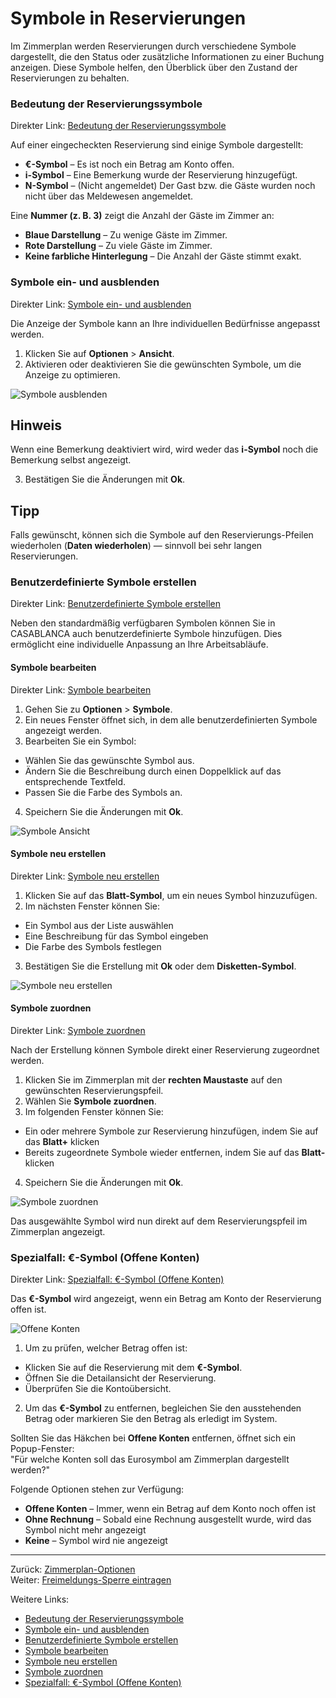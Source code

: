 # Symbole in Reservierungen

Im Zimmerplan werden Reservierungen durch verschiedene Symbole dargestellt, die den Status oder zusätzliche Informationen zu einer Buchung anzeigen. Diese Symbole helfen, den Überblick über den Zustand der Reservierungen zu behalten.

### Bedeutung der Reservierungssymbole

Direkter Link: [Bedeutung der Reservierungssymbole](https://docs.casablanca.at/desktop/room_plan/room_plan_symbols/#bedeutung-der-reservierungssymbole)

Auf einer eingecheckten Reservierung sind einige Symbole dargestellt:

* **€-Symbol** – Es ist noch ein Betrag am Konto offen.
* **i-Symbol** – Eine Bemerkung wurde der Reservierung hinzugefügt.
* **N-Symbol** – (Nicht angemeldet) Der Gast bzw. die Gäste wurden noch nicht über das Meldewesen angemeldet.

Eine **Nummer (z. B. 3)** zeigt die Anzahl der Gäste im Zimmer an:

* **Blaue Darstellung** – Zu wenige Gäste im Zimmer.
* **Rote Darstellung** – Zu viele Gäste im Zimmer.
* **Keine farbliche Hinterlegung** – Die Anzahl der Gäste stimmt exakt.

### Symbole ein- und ausblenden

Direkter Link: [Symbole ein- und ausblenden](https://docs.casablanca.at/desktop/room_plan/room_plan_symbols/#symbole-ein--und-ausblenden)

Die Anzeige der Symbole kann an Ihre individuellen Bedürfnisse angepasst werden.

1. Klicken Sie auf **Optionen** > **Ansicht**.
2. Aktivieren oder deaktivieren Sie die gewünschten Symbole, um die Anzeige zu optimieren.  

![Symbole ausblenden](https://docs.casablanca.at/assets/images/symbole_ausblenden-fdc32670e9711d4eb3bf39ed384407fd.png "Symbole ausblenden")

## Hinweis

Wenn eine Bemerkung deaktiviert wird, wird weder das **i-Symbol** noch die Bemerkung selbst angezeigt.

3. Bestätigen Sie die Änderungen mit **Ok**.

## Tipp

Falls gewünscht, können sich die Symbole auf den Reservierungs-Pfeilen wiederholen (**Daten wiederholen**) — sinnvoll bei sehr langen Reservierungen.

### Benutzerdefinierte Symbole erstellen

Direkter Link: [Benutzerdefinierte Symbole erstellen](https://docs.casablanca.at/desktop/room_plan/room_plan_symbols/#benutzerdefinierte-symbole-erstellen)

Neben den standardmäßig verfügbaren Symbolen können Sie in CASABLANCA auch benutzerdefinierte Symbole hinzufügen. Dies ermöglicht eine individuelle Anpassung an Ihre Arbeitsabläufe.

#### Symbole bearbeiten

Direkter Link: [Symbole bearbeiten](https://docs.casablanca.at/desktop/room_plan/room_plan_symbols/#symbole-bearbeiten)

1. Gehen Sie zu **Optionen** > **Symbole**.  
2. Ein neues Fenster öffnet sich, in dem alle benutzerdefinierten Symbole angezeigt werden.  
3. Bearbeiten Sie ein Symbol:
* Wählen Sie das gewünschte Symbol aus.
* Ändern Sie die Beschreibung durch einen Doppelklick auf das entsprechende Textfeld.
* Passen Sie die Farbe des Symbols an.  
4. Speichern Sie die Änderungen mit **Ok**.

![Symbole Ansicht](https://docs.casablanca.at/assets/images/symbole_ansicht-eefb69a8a59716baf4b4028538f85f79.png "Symbole Ansicht")

#### Symbole neu erstellen

Direkter Link: [Symbole neu erstellen](https://docs.casablanca.at/desktop/room_plan/room_plan_symbols/#symbole-neu-erstellen)

1. Klicken Sie auf das **Blatt-Symbol**, um ein neues Symbol hinzuzufügen.  
2. Im nächsten Fenster können Sie:
* Ein Symbol aus der Liste auswählen
* Eine Beschreibung für das Symbol eingeben
* Die Farbe des Symbols festlegen  
3. Bestätigen Sie die Erstellung mit **Ok** oder dem **Disketten-Symbol**.

![Symbole neu erstellen](https://docs.casablanca.at/assets/images/symbole_neu-13adf7a7a6c0ffe0498586a96838ae4c.png "Symbole bearbeiten")

#### Symbole zuordnen

Direkter Link: [Symbole zuordnen](https://docs.casablanca.at/desktop/room_plan/room_plan_symbols/#symbole-zuordnen)

Nach der Erstellung können Symbole direkt einer Reservierung zugeordnet werden.

1. Klicken Sie im Zimmerplan mit der **rechten Maustaste** auf den gewünschten Reservierungspfeil.
2. Wählen Sie **Symbole zuordnen**.
3. Im folgenden Fenster können Sie:
* Ein oder mehrere Symbole zur Reservierung hinzufügen, indem Sie auf das **Blatt+** klicken
* Bereits zugeordnete Symbole wieder entfernen, indem Sie auf das **Blatt-** klicken  
4. Speichern Sie die Änderungen mit **Ok**.

![Symbole zuordnen](https://docs.casablanca.at/assets/images/symbole_zuordnen-58e903f4788c9cfad1aeeec610a32bd7.png "Symbole zuordnen")

Das ausgewählte Symbol wird nun direkt auf dem Reservierungspfeil im Zimmerplan angezeigt.

### Spezialfall: €-Symbol (Offene Konten)

Direkter Link: [Spezialfall: €-Symbol (Offene Konten)](https://docs.casablanca.at/desktop/room_plan/room_plan_symbols/#spezialfall--symbol-offene-konten)

Das **€-Symbol** wird angezeigt, wenn ein Betrag am Konto der Reservierung offen ist.

![Offene Konten](https://docs.casablanca.at/assets/images/offene_konten-98c89bae4ee42c5f3aebda811f3a331d.png "Offene Konten")

1. Um zu prüfen, welcher Betrag offen ist:
* Klicken Sie auf die Reservierung mit dem **€-Symbol**.
* Öffnen Sie die Detailansicht der Reservierung.
* Überprüfen Sie die Kontoübersicht.  
2. Um das **€-Symbol** zu entfernen, begleichen Sie den ausstehenden Betrag oder markieren Sie den Betrag als erledigt im System.

Sollten Sie das Häkchen bei **Offene Konten** entfernen, öffnet sich ein Popup-Fenster:  
"Für welche Konten soll das Eurosymbol am Zimmerplan dargestellt werden?"

Folgende Optionen stehen zur Verfügung:

* **Offene Konten** – Immer, wenn ein Betrag auf dem Konto noch offen ist
* **Ohne Rechnung** – Sobald eine Rechnung ausgestellt wurde, wird das Symbol nicht mehr angezeigt
* **Keine** – Symbol wird nie angezeigt

---

Zurück: [Zimmerplan-Optionen](https://docs.casablanca.at/desktop/room_plan/room_plan_functionalities)  
Weiter: [Freimeldungs-Sperre eintragen](https://docs.casablanca.at/desktop/room_plan/block_vacancies)

Weitere Links:

* [Bedeutung der Reservierungssymbole](https://docs.casablanca.at/desktop/room_plan/room_plan_symbols/#bedeutung-der-reservierungssymbole)
* [Symbole ein- und ausblenden](https://docs.casablanca.at/desktop/room_plan/room_plan_symbols/#symbole-ein--und-ausblenden)
* [Benutzerdefinierte Symbole erstellen](https://docs.casablanca.at/desktop/room_plan/room_plan_symbols/#benutzerdefinierte-symbole-erstellen)
* [Symbole bearbeiten](https://docs.casablanca.at/desktop/room_plan/room_plan_symbols/#symbole-bearbeiten)
* [Symbole neu erstellen](https://docs.casablanca.at/desktop/room_plan/room_plan_symbols/#symbole-neu-erstellen)
* [Symbole zuordnen](https://docs.casablanca.at/desktop/room_plan/room_plan_symbols/#symbole-zuordnen)
* [Spezialfall: €-Symbol (Offene Konten)](https://docs.casablanca.at/desktop/room_plan/room_plan_symbols/#spezialfall--symbol-offene-konten)